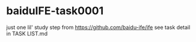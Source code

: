 # baiduIFE-task0001
just one lil' study step
from https://github.com/baidu-ife/ife
see task detail in TASK LIST.md
